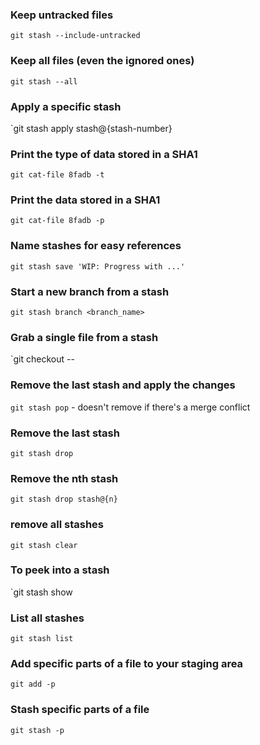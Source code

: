### Keep untracked files
`git stash --include-untracked`

### Keep all files (even the ignored ones)
`git stash --all`

### Apply a specific stash
`git stash apply stash@{stash-number}

### Print the type of data stored in a SHA1
`git cat-file 8fadb -t`

### Print the data stored in a SHA1
`git cat-file 8fadb -p`

### Name stashes for easy references
`git stash save 'WIP: Progress with ...'`

### Start a new branch from a stash
`git stash branch <branch_name>`

### Grab a single file from a stash
`git checkout <stash name> -- <filename>

### Remove the last stash and apply the changes
`git stash pop` - doesn't remove if there's a merge conflict

### Remove the last stash
`git stash drop`

### Remove the nth stash
`git stash drop stash@{n}`

### remove all stashes
`git stash clear`

### To peek into a stash
`git stash show <stash reference>

### List all stashes
`git stash list`

### Add specific parts of a file to your staging area
`git add -p`

### Stash specific parts of a file
`git stash -p`
